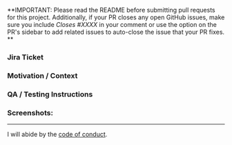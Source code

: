 **IMPORTANT: Please read the README before submitting pull requests for this project. Additionally, if your PR closes any open GitHub issues, make sure you include _Closes #XXXX_ in your comment or use the option on the PR's sidebar to add related issues to auto-close the issue that your PR fixes. **

### Jira Ticket 
<!--- Add a link to the Jira ticket associated with this PR -->

### Motivation / Context
<!--- Why is this change required? Summarize the changes you made.  -->
<!--- Describe the approach to solve the problem or complete the task -->
    
### QA / Testing Instructions
<!--- Include any relevant details about testing and QA steps to be followed -->

### Screenshots:
<!-- Add screenshots (applicable to any UI changes) -->

___

I will abide by the [code of conduct](https://github.com/fastruby/points/blob/main/CODE_OF_CONDUCT.md).
